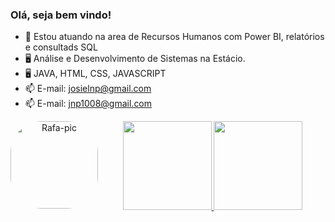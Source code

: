 <div align="left">

### Olá, seja bem vindo!
       
 </div>


- 💼 Estou atuando na area de Recursos Humanos com Power BI, relatórios e consultads SQL
- 🖥️ Análise e Desenvolvimento de Sistemas na Estácio.
- 🖥️ JAVA, HTML, CSS, JAVASCRIPT
- 📫 E-mail: josielnp@gmail.com
- 📫 E-mail: jnp1008@gmail.com




<div align="center">
  <img align="left" alt="Rafa-pic" height="140" style="border-radius:50px;" src="https://c.tenor.com/AWTRfDyw-JMAAAAd/rock-and-roll-ramones.gif">   
  <a href="https://github.com/josielnp">
  <img height="142em" src="https://github-readme-stats.vercel.app/api?username=josielnp&show_icons=true&theme=highcontrast&include_all_commits=true&count_private=true"/>
  <img height="142em" src="https://github-readme-stats.vercel.app/api/top-langs/?username=josielnp&layout=compact&langs_count=7&theme=highcontrast"/>
   
 </div>
  

